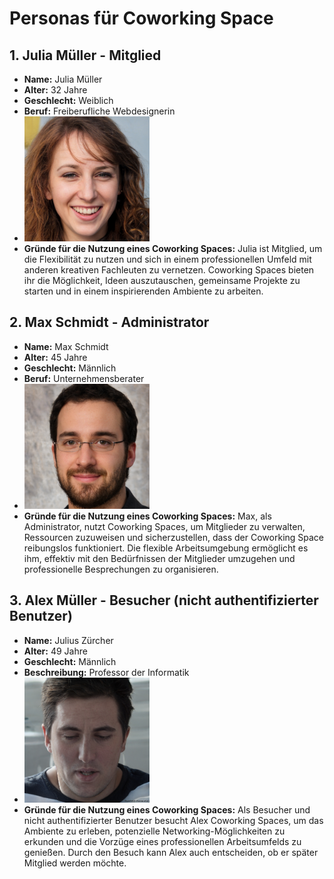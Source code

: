# Personas für Coworking Space

## 1. Julia Müller - Mitglied

- **Name:** Julia Müller
- **Alter:** 32 Jahre
- **Geschlecht:** Weiblich
- **Beruf:** Freiberufliche Webdesignerin
- <img src="personas/juliamueller.jpeg" width="200" height="200">
- **Gründe für die Nutzung eines Coworking Spaces:**
  Julia ist Mitglied, um die Flexibilität zu nutzen und sich in einem professionellen Umfeld mit anderen kreativen Fachleuten zu vernetzen. Coworking Spaces bieten ihr die Möglichkeit, Ideen auszutauschen, gemeinsame Projekte zu starten und in einem inspirierenden Ambiente zu arbeiten.

## 2. Max Schmidt - Administrator

- **Name:** Max Schmidt
- **Alter:** 45 Jahre
- **Geschlecht:** Männlich
- **Beruf:** Unternehmensberater
- <img src="personas/maxschmidt.jpeg" width="200" height="200">
- **Gründe für die Nutzung eines Coworking Spaces:**
  Max, als Administrator, nutzt Coworking Spaces, um Mitglieder zu verwalten, Ressourcen zuzuweisen und sicherzustellen, dass der Coworking Space reibungslos funktioniert. Die flexible Arbeitsumgebung ermöglicht es ihm, effektiv mit den Bedürfnissen der Mitglieder umzugehen und professionelle Besprechungen zu organisieren.

## 3. Alex Müller - Besucher (nicht authentifizierter Benutzer)

- **Name:** Julius Zürcher
- **Alter:** 49 Jahre
- **Geschlecht:** Männlich
- **Beschreibung:** Professor der Informatik
- <img src="personas/juliuszuercher.jpeg" width="200" height="200">
- **Gründe für die Nutzung eines Coworking Spaces:**
  Als Besucher und nicht authentifizierter Benutzer besucht Alex Coworking Spaces, um das Ambiente zu erleben, potenzielle Networking-Möglichkeiten zu erkunden und die Vorzüge eines professionellen Arbeitsumfelds zu genießen. Durch den Besuch kann Alex auch entscheiden, ob er später Mitglied werden möchte.




